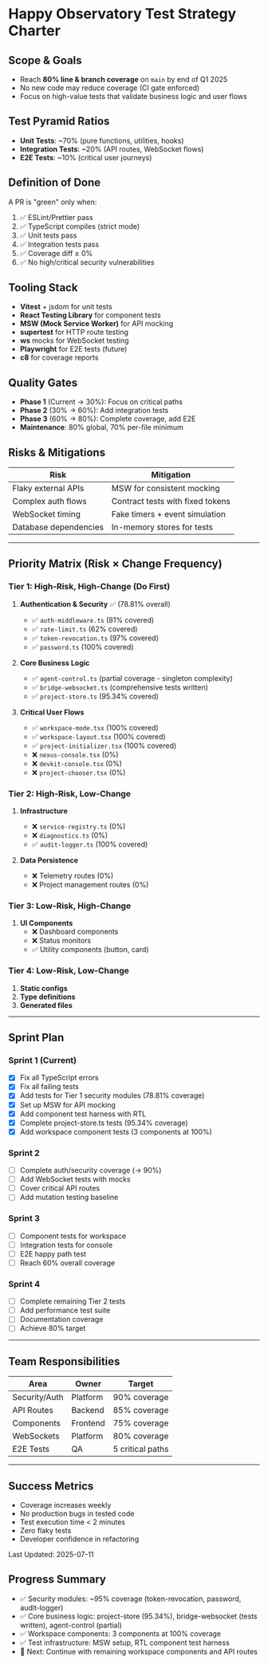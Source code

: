 # Happy Observatory Test Strategy Charter

## Scope & Goals
- Reach **80% line & branch coverage** on `main` by end of Q1 2025
- No new code may reduce coverage (CI gate enforced)
- Focus on high-value tests that validate business logic and user flows

## Test Pyramid Ratios
- **Unit Tests**: ~70% (pure functions, utilities, hooks)
- **Integration Tests**: ~20% (API routes, WebSocket flows)
- **E2E Tests**: ~10% (critical user journeys)

## Definition of Done
A PR is "green" only when:
1. ✅ ESLint/Prettier pass
2. ✅ TypeScript compiles (strict mode)
3. ✅ Unit tests pass
4. ✅ Integration tests pass
5. ✅ Coverage diff ≥ 0%
6. ✅ No high/critical security vulnerabilities

## Tooling Stack
- **Vitest** + jsdom for unit tests
- **React Testing Library** for component tests
- **MSW (Mock Service Worker)** for API mocking
- **supertest** for HTTP route testing
- **ws** mocks for WebSocket testing
- **Playwright** for E2E tests (future)
- **c8** for coverage reports

## Quality Gates
- **Phase 1** (Current → 30%): Focus on critical paths
- **Phase 2** (30% → 60%): Add integration tests
- **Phase 3** (60% → 80%): Complete coverage, add E2E
- **Maintenance**: 80% global, 70% per-file minimum

## Risks & Mitigations
| Risk | Mitigation |
|------|-----------|
| Flaky external APIs | MSW for consistent mocking |
| Complex auth flows | Contract tests with fixed tokens |
| WebSocket timing | Fake timers + event simulation |
| Database dependencies | In-memory stores for tests |

---

## Priority Matrix (Risk × Change Frequency)

### Tier 1: High-Risk, High-Change (Do First)
1. **Authentication & Security** ✅ (78.81% overall)
   - ✅ `auth-middleware.ts` (81% covered)
   - ✅ `rate-limit.ts` (62% covered)
   - ✅ `token-revocation.ts` (97% covered)
   - ✅ `password.ts` (100% covered)

2. **Core Business Logic**
   - ✅ `agent-control.ts` (partial coverage - singleton complexity)
   - ✅ `bridge-websocket.ts` (comprehensive tests written)
   - ✅ `project-store.ts` (95.34% covered)

3. **Critical User Flows**
   - ✅ `workspace-mode.tsx` (100% covered)
   - ✅ `workspace-layout.tsx` (100% covered)
   - ✅ `project-initializer.tsx` (100% covered)
   - ❌ `nexus-console.tsx` (0%)
   - ❌ `devkit-console.tsx` (0%)
   - ❌ `project-chooser.tsx` (0%)

### Tier 2: High-Risk, Low-Change
1. **Infrastructure**
   - ❌ `service-registry.ts` (0%)
   - ❌ `diagnostics.ts` (0%)
   - ✅ `audit-logger.ts` (100% covered)

2. **Data Persistence**
   - ❌ Telemetry routes (0%)
   - ❌ Project management routes (0%)

### Tier 3: Low-Risk, High-Change
1. **UI Components**
   - ❌ Dashboard components
   - ❌ Status monitors
   - ✅ Utility components (button, card)

### Tier 4: Low-Risk, Low-Change
1. **Static configs**
2. **Type definitions**
3. **Generated files**

---

## Sprint Plan

### Sprint 1 (Current)
- [x] Fix all TypeScript errors
- [x] Fix all failing tests
- [x] Add tests for Tier 1 security modules (78.81% coverage)
- [x] Set up MSW for API mocking
- [x] Add component test harness with RTL
- [x] Complete project-store.ts tests (95.34% coverage)
- [x] Add workspace component tests (3 components at 100%)

### Sprint 2
- [ ] Complete auth/security coverage (→ 90%)
- [ ] Add WebSocket tests with mocks
- [ ] Cover critical API routes
- [ ] Add mutation testing baseline

### Sprint 3
- [ ] Component tests for workspace
- [ ] Integration tests for console
- [ ] E2E happy path test
- [ ] Reach 60% overall coverage

### Sprint 4
- [ ] Complete remaining Tier 2 tests
- [ ] Add performance test suite
- [ ] Documentation coverage
- [ ] Achieve 80% target

---

## Team Responsibilities

| Area | Owner | Target |
|------|-------|--------|
| Security/Auth | Platform | 90% coverage |
| API Routes | Backend | 85% coverage |
| Components | Frontend | 75% coverage |
| WebSockets | Platform | 80% coverage |
| E2E Tests | QA | 5 critical paths |

---

## Success Metrics
- Coverage increases weekly
- No production bugs in tested code
- Test execution time < 2 minutes
- Zero flaky tests
- Developer confidence in refactoring

Last Updated: 2025-07-11

## Progress Summary
- ✅ Security modules: ~95% coverage (token-revocation, password, audit-logger)
- ✅ Core business logic: project-store (95.34%), bridge-websocket (tests written), agent-control (partial)
- ✅ Workspace components: 3 components at 100% coverage
- ✅ Test infrastructure: MSW setup, RTL component test harness
- 🎯 Next: Continue with remaining workspace components and API routes